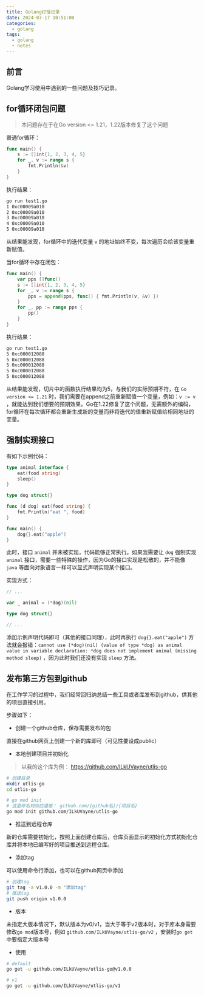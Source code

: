```yaml
---
title: Golang打怪记录
date: 2024-07-17 10:51:00
categories:
  - golang
tags:
  - golang
  - notes
---
```


## 前言

Golang学习使用中遇到的一些问题及技巧记录。

## for循环闭包问题

> 本问题存在于在Go version <= 1.21，1.22版本修复了这个问题

普通for循环：

~~~go
func main() {
    s := []int{1, 2, 3, 4, 5}
    for _, v := range s {
        fmt.Println(&v)
    }
}
~~~

执行结果：

~~~bash
go run test1.go
1 0xc00009a010
2 0xc00009a010
3 0xc00009a010
4 0xc00009a010
5 0xc00009a010
~~~

从结果能发现，for循环中的迭代变量 `v` 的地址始终不变，每次遍历会给该变量重新赋值。

当for循环中存在闭包：

~~~go
func main() {
    var pps []func()
    s := []int{1, 2, 3, 4, 5}
    for _, v := range s {
        pps = append(pps, func() { fmt.Println(v, &v) })
    }
    for _, pp := range pps {
        pp()
    }
}
~~~

执行结果：

~~~bash
go run test1.go
5 0xc000012088
5 0xc000012088
5 0xc000012088
5 0xc000012088
5 0xc000012088
~~~

从结果能发现，切片中的函数执行结果均为5，与我们的实际预期不符，在 `Go version <= 1.21` 时，我们需要在append之前重新赋值一个变量，例如：`v := v` ，就能达到我们想要的预期效果。Go在1.22修复了这个问题，无需额外的编码，for循环在每次循环都会重新生成新的变量而非将迭代的值重新赋值给相同地址的变量。

## 强制实现接口

有如下示例代码：

~~~go
type animal interface {
    eat(food string)
    sleep()
}

type dog struct{}

func (d dog) eat(food string) {
    fmt.Println("eat ", food)
}

func main() {
    dog{}.eat("apple")
}
~~~

此时，接口 `animal` 并未被实现，代码能够正常执行。如果我需要让 `dog` 强制实现 `animal` 接口，需要一些特殊的操作，因为Go的接口实现是松散的，并不能像 `java` 等面向对象语言一样可以显式声明实现某个接口。

实现方式：

~~~go
// ... 

var _ animal = (*dog)(nil)

type dog struct{}

// ...
~~~

添加示例声明代码即可（其他的接口同理），此时再执行 `dog{}.eat("apple")` 方法就会报错：` cannot use (*dog)(nil) (value of type *dog) as animal value in variable declaration: *dog does not implement animal (missing method sleep) ` ，因为此时我们还没有实现 `sleep` 方法。

## 发布第三方包到github

在工作学习的过程中，我们经常回归纳总结一些工具或者库发布到github，供其他的项目直接引用。

步骤如下：

- 创建一个github仓库，保存需要发布的包

直接在github网页上创建一个新的库即可（可见性要设成public）

- 本地创建项目并初始化

> 以我的这个库为例： https://github.com/ILkUVayne/utlis-go

~~~bash
# 创建目录
mkdir utlis-go
cd utlis-go

# go mod init
# 这里命名规则应遵循： github.com/{github名}/{项目名}
go mod init github.com/ILkUVayne/utlis-go
~~~

- 推送到远程仓库

新的仓库需要初始化，按照上面创建仓库后，仓库页面显示的初始化方式初始化仓库并将本地已编写好的项目推送到远程仓库。

- 添加tag

可以使用命令行添加，也可以在github网页中添加

~~~bash
# 创建tag
git tag -a v1.0.0 -m "添加tag"
# 推送tag
git push origin v1.0.0
~~~

- 版本

未指定大版本情况下，默认版本为v0/v1，当大于等于v2版本时，对于库本身需要修改`go mod`版本号，例如 `github.com/ILkUVayne/utlis-go/v2` ，安装时`go get`中要指定大版本号

- 使用

~~~bash
# default
go get -u github.com/ILkUVayne/utlis-go@v1.0.0

# v1
go get -u github.com/ILkUVayne/utlis-go/v1
~~~

